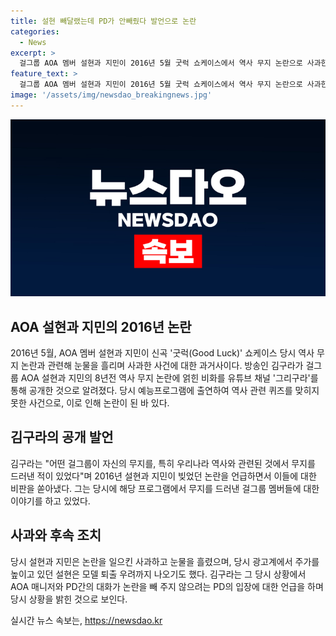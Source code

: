 ```yaml
---
title: 설현 빼달랬는데 PD가 안빼줬다 발언으로 논란
categories:
  - News
excerpt: >
  걸그룹 AOA 멤버 설현과 지민이 2016년 5월 굿럭 쇼케이스에서 역사 무지 논란으로 사과한 사실이 밝혀졌다. 방송인 김구라가 이들의 8년 전 역사 무지 사건을 언급해 주목을 받았는데, 당시 예능프로그램에서 역사 관련 퀴즈를 풀지 못한 모습이 논란이 되었고, 이에 눈물을 흘리며 사과하는 장면까지 있었다. 김구라는 당시 PD에게 해당 장면을 편집해 달라고 요청했지만 거절당했던 사실을 공개하며 이에 대한 비판을 제기했다.
feature_text: >
  걸그룹 AOA 멤버 설현과 지민이 2016년 5월 굿럭 쇼케이스에서 역사 무지 논란으로 사과한 사실이 밝혀졌다. 방송인 김구라가 이들의 8년 전 역사 무지 사건을 언급해 주목을 받았는데, 당시 예능프로그램에서 역사 관련 퀴즈를 풀지 못한 모습이 논란이 되었고, 이에 눈물을 흘리며 사과하는 장면까지 있었다. 김구라는 당시 PD에게 해당 장면을 편집해 달라고 요청했지만 거절당했던 사실을 공개하며 이에 대한 비판을 제기했다.
image: '/assets/img/newsdao_breakingnews.jpg'
---
```


<p><img src="/assets/img/newsdao_breakingnews.jpg" alt="cryptoinkorea 속보" /></p>

<h2 data-ke-size="size26">AOA 설현과 지민의 2016년 논란</h2>

<p data-ke-size="size16">2016년 5월, AOA 멤버 설현과 지민이 신곡 '굿럭(Good Luck)' 쇼케이스 당시 역사 무지 논란과 관련해 눈물을 흘리며 사과한 사건에 대한 과거사이다. 방송인 김구라가 걸그룹 AOA 설현과 지민의 8년전 역사 무지 논란에 얽힌 비화를 유튜브 채널 '그리구라'를 통해 공개한 것으로 알려졌다. 당시 예능프로그램에 출연하여 역사 관련 퀴즈를 맞히지 못한 사건으로, 이로 인해 논란이 된 바 있다.</p>

<h2 data-ke-size="size26">김구라의 공개 발언</h2>

<p data-ke-size="size16">김구라는 "어떤 걸그룹이 자신의 무지를, 특히 우리나라 역사와 관련된 것에서 무지를 드러낸 적이 있었다"며 2016년 설현과 지민이 빚었던 논란을 언급하면서 이들에 대한 비판을 쏟아냈다. 그는 당시에 해당 프로그램에서 무지를 드러낸 걸그룹 멤버들에 대한 이야기를 하고 있었다.</p>

<h2 data-ke-size="size26">사과와 후속 조치</h2>

<p data-ke-size="size16">당시 설현과 지민은 논란을 일으킨 사과하고 눈물을 흘렸으며, 당시 광고계에서 주가를 높이고 있던 설현은 모델 퇴출 우려까지 나오기도 했다. 김구라는 그 당시 상황에서 AOA 매니저와 PD간의 대화가 논란을 빼 주지 않으려는 PD의 입장에 대한 언급을 하며 당시 상황을 밝힌 것으로 보인다. </p>
실시간 뉴스 속보는, <a href="https://newsdao.kr" rel="dofollow">https://newsdao.kr</a>


